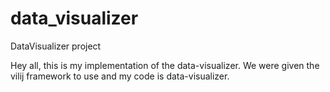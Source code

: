 # data_visualizer
DataVisualizer project

Hey all, this is my implementation of the data-visualizer. We were given the vilij framework to use and my code is data-visualizer. 
